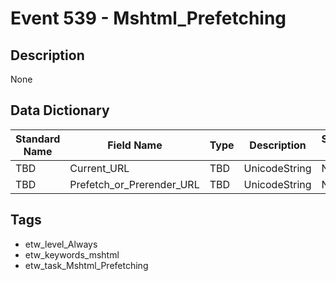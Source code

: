 # Event 539 - Mshtml_Prefetching

## Description
None

## Data Dictionary
|Standard Name|Field Name|Type|Description|Sample Value|
|---|---|---|---|---|
|TBD|Current_URL|TBD|UnicodeString|None|None|
|TBD|Prefetch_or_Prerender_URL|TBD|UnicodeString|None|None|

## Tags
* etw_level_Always
* etw_keywords_mshtml
* etw_task_Mshtml_Prefetching